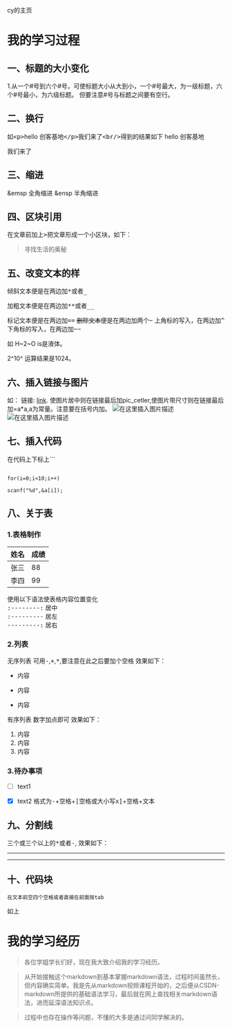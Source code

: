 cy的主页

# 我的学习过程

## 一、标题的大小变化
1.从一个#号到六个#号，可使标题大小从大到小，一个#号最大，为一级标题，六个#号最小，为六级标题。
但要注意#号与标题之间要有空行。


## 二、换行
如<kbd>\<p></kbd>hello 创客基地<kbd>\</p></kbd>我们来了<kbd>\<br/></kbd>得到的结果如下
hello 创客基地</p> 我们来了<br>

## 三、缩进
&emsp 全角缩进
&ensp  半角缩进

## 四、区块引用
在文章前加上<kbd>></kbd>把文章形成一个小区块，如下：
> 寻找生活的奥秘

## 五、改变文本的样

倾斜文本便是在两边加<kbd>*</kbd>或者<kbd>_</kbd>

加粗文本便是在两边加<kbd>**</kbd>或者<kbd>__</kbd>

标记文本便是在两边加<kbd>==</kbd>
~~删除文本~~便是在两边加两个<kbd>~</kbd>
上角标的写入，在两边加<kbd>^</kbd>
下角标的写入，在两边加<kbd>~~</kbd>

如
H~2~O is是液体。

2^10^ 运算结果是1024。



## 六、插入链接与图片
如：
链接: [link](https://mp.csdn.net).
使图片居中则在链接最后加pic_cetler,使图片带尺寸则在链接最后加=a*a,a为常量。注意要在括号内加。
![在这里插入图片描述](https://img-blog.csdnimg.cn/20191124123618871.jpg?x-oss-process=image/watermark,type_ZmFuZ3poZW5naGVpdGk,shadow_10,text_aHR0cHM6Ly9ibG9nLmNzZG4ubmV0L3dlaXhpbl80NTkyMTQyNg==,size_16,color_FFFFFF,t_70)
 ![在这里插入图片描述](https://img-blog.csdnimg.cn/20191124123802768.jpg?x-oss-process=image/watermark,type_ZmFuZ3poZW5naGVpdGk,shadow_10,text_aHR0cHM6Ly9ibG9nLmNzZG4ubmV0L3dlaXhpbl80NTkyMTQyNg==,size_16,color_FFFFFF,t_70)  


## 七、插入代码

在代码上下标上```
```c++script

for(i=0;i<10;i++)

scanf("%d",&a[i]);
```

## 八、关于表
### 1.表格制作
姓名    | 成绩
-------- | -----
张三  | 88
李四  | 99
 
 
 使用以下语法使表格内容位置变化</br>
<kbd>:--------:</kbd>  居中</br>
<kbd>:---------</kbd>   居左</br>
<kbd>---------:</kbd>   居右

### 2.列表
无序列表
可用<kbd>-</kbd>,<kbd>+</kbd>,<kbd>*</kbd>,要注意在此之后要加个空格
效果如下：
+ 内容
- 内容
* 内容

有序列表
数字加点即可
效果如下：
1. 内容
2. 内容
3. 内容
### 3.待办事项
- [ ] text1
- [x] text2
格式为<kbd>-</kbd>+空格+<kbd>[空格或大小写x]</kbd>+空格+文本



## 九、分割线
三个或三个以上的<kbd>*</kbd>或者<kbd>-</kbd>,
效果如下：
***
---

## 十、代码块
    在文本前空四个空格或者直接在前面按tab
如上


# 我的学习经历

>各位学姐学长们好，现在我大致介绍我的学习经历。

>从开始接触这个markdown到基本掌握markdown语法，过程时间虽然长，但内容确实简单。我是先从markdown视频课程开始的，之后便从CSDN-markdown所提供的基础语法学习，最后就在网上查找相关markdown语法，进而延深语法知识点。

>过程中也存在操作等问题，不懂的大多是通过问同学解决的。
